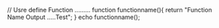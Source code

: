 // Usre define Function ......... 
function functionname(){
	return "Function Name Output .....Test";
}
echo functionname();
